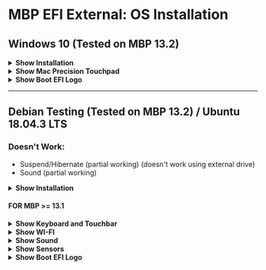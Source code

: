 # MBP EFI External: OS Installation

## Windows 10 (Tested on MBP 13.2)

<details>
  <summary><b>Show Installation</b></summary>

### Installation
**[1]** **Download** latest bootcamp drivers

<img src="https://raw.githubusercontent.com/manuMatnez/mbp_efi_external/master/images_tutorial/windows/drivers.png" width="500" alt="Bootcamp drivers download">

**[2]** **Create a Virtual Machine** (VirtualBox, Parallels, ...) or **use an existent Windows**

**[3]** Get [Rufus](https://rufus.ie "Rufus") (free) or [WinToUSB](https://www.easyuefi.com/wintousb/ "WinToUSB") (paid, free if you use Windows 10 HOME)

**[4a]** **[Using Rufus]** Select your **usb drive**, **Windows 10 iso** and a **GPT partition scheme**

<img src="https://raw.githubusercontent.com/manuMatnez/mbp_efi_external/master/images_tutorial/windows/rufus/windows-to-go-15.png" width="300" alt="Rufus windows to go example">

**[4.1b]** **[Using WinToUSB]** Select your **usb drive** and **GPT for UEFI**

<img src="https://raw.githubusercontent.com/manuMatnez/mbp_efi_external/master/images_tutorial/windows/wintousb/partitionscheme.png" width="500" alt="Wintousb gpt 4 uefi">

**[4.2b]** **[Using WinToUSB]** Check if it is all ok and select **legacy** installation mode

<img src="https://raw.githubusercontent.com/manuMatnez/mbp_efi_external/master/images_tutorial/windows/wintousb/legacy.png" width="500" alt="Wintousb legacy installation">

**[5]** When it is finished, restart your system with your usb plugged and alt key pressed

**[6]** Maybe your keyboard and trackpad won't work untill bootcamp drivers are installed

**[7]** Run regedit.exe as administrator

**[8]** Navigate to **HKEY_LOCAL_MACHINE\SYSTEM\CurrentControlSet\Control** and change the value **PortableOperatingSystem** from **1** to **0**

</details>

<details>
<summary><b>Show Mac Precision Touchpad</b></summary>

### Mac Precision Touchpad

**[1]** **Download the latest RELEASE** [alt mac-precision-touchpad](https://github.com/imbushuo/mac-precision-touchpad "mac-precision-touchpad")

**[2]** Navigate to **x64\ReleaseSigned**

**[3]** Go to **AmtPtpDeviceUniversalPkg** directory

**[4]** Right click **AmtPtpDevice.inf** and install it

</details>

<details>
<summary><b>Show Boot EFI Logo</b></summary>

### Boot EFI Logo

**[1]** **Download** [windows.png](https://raw.githubusercontent.com/manuMatnez/mbp_efi_external/master/EFI_ICONS/windows.png "Windows logo") or draw your own

**[2]** Rename **windows.png** to **.VolumeIcon.icns** and place the icon in the root of your efi partition

**The icon will be in the root of your EFI partition**

</details>

<hr />

## Debian Testing (Tested on MBP 13.2) / Ubuntu 18.04.3 LTS

### Doesn't Work:
- Suspend/Hibernate (partial working) (doesn't work using external drive)
- Sound (partial working)

<details>
<summary><b>Show Installation</b></summary>

### Installation
**[1]** **Create an EFI Virtual Machine** (VirtualBox, Parallels, ...)

**Virtualbox**

<img src="https://raw.githubusercontent.com/manuMatnez/mbp_efi_external/master/images_tutorial/debian/vboxefi.png" width="500" alt="Vbox">

**Parallels**

<img src="https://raw.githubusercontent.com/manuMatnez/mbp_efi_external/master/images_tutorial/debian/parallelsefi.png" width="500" alt="Parallels">

**[2]** Run and **install your Debian on your external usb drive** (not the internal)

**[3]** **Force UEFI installation**

<img src="https://raw.githubusercontent.com/manuMatnez/mbp_efi_external/master/images_tutorial/debian/force_uefi.png" width="500" alt="Force uefi">

**[4]** Choose **install grub on the external drive**

**[5]** Restart and choose: **Advanced options...** -> **Debian... (Recovery Mode)**

<img src="https://raw.githubusercontent.com/manuMatnez/mbp_efi_external/master/images_tutorial/debian/grub.png" width="500" alt="Grub">

**[6]** Type your password and then
```
dpkg-reconfigure grub-efi-amd64
```

**[7]** When prompted if *force extra installation to the EFI removable media path* **Choose YES**

<img src="https://raw.githubusercontent.com/manuMatnez/mbp_efi_external/master/images_tutorial/debian/efi.png" width="500" alt="Efi">

**[8]** When prompted if the NVRAM should be updated **Choose NO**

**[9]** After restarted you can disable suspend and hibernate because they don't work yet using linux from external drive

**Disable**
```
systemctl mask sleep.target suspend.target hibernate.target hybrid-sleep.target
```

**Enable**
```
systemctl unmask sleep.target suspend.target hibernate.target hybrid-sleep.target
```

</details>

#### FOR MBP >= 13.1

<details>
<summary><b>Show Keyboard and Touchbar</b></summary>

### Keyboard and Touchbar

#### DKMS module (Debian & co)

**[1A]** As root, do the following (all MacBook's and MacBook Pro's except MacBook8,1 (2015)):
```
echo -e "\n# applespi\napplespi\nspi_pxa2xx_platform\nintel_lpss_pci" >> /etc/initramfs-tools/modules
```

**[1B]** If you're on a MacBook8,1 (2015):
```
echo -e "\n# applespi\napplespi\nspi_pxa2xx_platform\nspi_pxa2xx_pci" >> /etc/initramfs-tools/modules
```

**[2]** For all Macbook's and Macbook Pro's:

```
apt install dkms git
git clone https://github.com/roadrunner2/macbook12-spi-driver.git /usr/src/applespi-0.1
dkms install -m applespi -v 0.1
```

**If dkms doesn't work try su -**

**If you can't clone latest https://github.com/roadrunner2/macbook12-spi-driver.git, try: https://github.com/manuMatnez/macbook12-spi-driver.git**

#### Akmods module (RPM Fusion / Red Hat & co)

You can build the akmod package from this repository:

https://pagure.io/fedora-macbook12-spi-driver-kmod

Or use this [copr repository](https://copr.fedorainfracloud.org/coprs/meeuw/macbook12-spi-driver-kmod/):
```
dnf copr enable meeuw/macbook12-spi-driver-kmod

dnf install macbook12-spi-driver-kmod
```
</details>

<details>
<summary><b>Show WI-FI</b></summary>

### WI-FI

**[1]** Maybe **Install brcmfmac** [brcmfmac43602-pcie.bin](https://git.kernel.org/cgit/linux/kernel/git/firmware/linux-firmware.git/plain/brcm/brcmfmac43602-pcie.bin "brcmfmac43602-pcie") for MBP 13.2 [Debian wiki BCM43602](https://wiki.debian.org/brcmfmac "debian wiki") by brcmfmac43602-pcie.bin cpying to the folder /lib/firmware/brcm/

**[2]** **Download** [brcmfmac43602-pcie.txt](https://raw.githubusercontent.com/manuMatnez/mbp_efi_external/master/linux_wifi/brcmfmac43602-pcie.txt "brcmfmac43602-pcie")

**[3]** Open and edit **brcmfmac43602-pcie.txt**, you will see: macaddr=**xx:xx:xx:xx:xx:xx**. For usage You have to replace it with the macaddress of your device

**[4]** Save **brcmfmac43602-pcie.txt** and move it to **/lib/firmware/brcm**

</details>

<details>
<summary><b>Show Sound</b></summary>

### Sound

**ubuntu / debian package install**  
```
apt install wget make gcc linux-headers-generic
```

**ubuntu install**  

```
apt install linux-headers-generic
```

**fedora package install**
```
dnf install wget make gcc kernel-devel
```

**build driver**  
```
git clone https://github.com/leifliddy/snd_hda_macbookpro.git  
cd snd_hda_macbookpro/
./install.cirrus.driver.sh
reboot
```

**If you can't clone https://github.com/leifliddy/snd_hda_macbookpro.git, try: https://github.com/manuMatnez/snd_hda_macbookpro.git**

</details>

<details>
<summary><b>Show Sensors</b></summary>

### Sensors

**ubuntu / debian package install**  
```
apt install lm-sensors
```

**fedora package install**
```
dnf install lm_sensors
```

**Execute**

```
sensors-detect
```

</details>

<details>
<summary><b>Show Boot EFI Logo</b></summary>

### Boot EFI Logo

**[1]** **Download** [linux_debian.png](https://raw.githubusercontent.com/manuMatnez/mbp_efi_external/master/EFI_ICONS/linux_debian.png "Debian logo") or draw your own

**[2]** Rename **linux_debian.png** to **.VolumeIcon.icns** and place the icon in the root of your efi partition

**The icon will be in your EFI partition**

</details>
